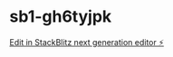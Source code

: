 # sb1-gh6tyjpk

[Edit in StackBlitz next generation editor ⚡️](https://stackblitz.com/~/github.com/stateofjace512/sb1-gh6tyjpk)